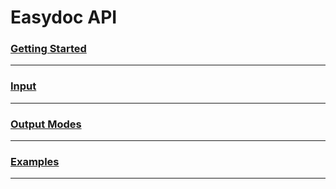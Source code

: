 # Easydoc API 

### [Getting Started](/docs/getting_started.md)

---

### [Input](/docs/input.md)

---

### [Output Modes](/docs/output_modes.md)

---

### [Examples](/docs/examples.md)

---



